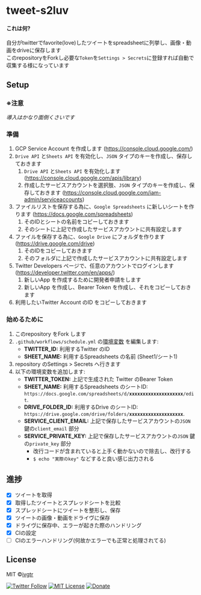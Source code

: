 # tweet-s2luv

#### これは何?  
自分がtwitterでfavorite(love)したツイートをspreadsheetに列挙し、画像・動画をdriveに保存します  
このrepositoryをForkし必要な`Token`を`Settings > Secrets`に登録すれば自動で収集する様になっています

## Setup
### ※注意
_導入はかなり面倒くさいです_

### 準備
1. GCP Service Account を作成します (https://console.cloud.google.com/)
1.  `Drive API` と`Sheets API` を有効化し、`JSON` タイプのキーを作成し、保存しておきます
    1. `Drive API` と`Sheets API` を有効化します (https://console.cloud.google.com/apis/library)
    1. 作成したサービスアカウントを選択肢、`JSON` タイプのキーを作成し、保存しておきます (https://console.cloud.google.com/iam-admin/serviceaccounts)
1. ファイルリストを保存する為に、`Google Spreadsheets` に新しいシートを作ります (https://docs.google.com/spreadsheets)
    1. そのIDとシートの名前をコピーしておきます
    1. そのシートに上記で作成したサービスアカウントに共有設定します
1. ファイルを保存する為に、`Google Drive` にフォルダを作ります (https://drive.google.com/drive)
    1. そのIDをコピーしておきます
    1. そのフォルダに上記で作成したサービスアカウントに共有設定します
1. Twitter Developers ページで、任意のアカウントでログインします (https://developer.twitter.com/en/apps/)
   1. 新しいApp を作成するために開発者申請をします
   1. 新しいApp を作成し、Bearer Token を作成し、それをコピーしておきます
1. 利用したいTwitter Account のID をコピーしておきます

### 始めるために
1. このrepository をFork します
1. `.github/workflows/schedule.yml` の[環境変数](https://github.com/ivgtr/tweet-s2luv/blob/master/.github/workflows/schedule.yml#L24-L31) を編集します:
   - **TWITTER_ID:** 利用するTwitter のID
   - **SHEET_NAME:** 利用するSpreadsheets の名前 (Sheet1/シート1)
1. repository のSettings > Secrets へ行きます
1. 以下の環境変数を追加します:
   - **TWITTER_TOKEN:** 上記で生成された Twitter のBearer Token
   - **SHEET_NAME:** 利用するSpreadsheets のシートID: `https://docs.google.com/spreadsheets/d/`**`xxxxxxxxxxxxxxxxxxxx`**`/edit`.
   - **DRIVE_FOLDER_ID:** 利用するDrive のシートID: `https://drive.google.com/drive/folders/`**`xxxxxxxxxxxxxxxxxxxx`**.
   - **SERVICE_CLIENT_EMAIL:** 上記で保存したサービスアカウントの`JSON` 鍵の`client_email` 部分
   - **SERVICE_PRIVATE_KEY:** 上記で保存したサービスアカウントの`JSON` 鍵の`private_key` 部分
     - 改行コードが含まれていると上手く動かないので除去し、改行する
     - `$ echo "実際のkey"` などすると良い感じ出力される

## 進捗
- [x] ツイートを取得
- [x] 取得したツイートとスプレッドシートを比較
- [x] スプレッドシートにツイートを整形し、保存
- [x] ツイートの画像・動画をドライヴに保存
- [x] ドライヴに保存中、エラーが起きた際のハンドリング
- [x] CIの設定
- [ ] CIのエラーハンドリング(何故かエラーでも正常と処理されてる)
## License
MIT ©[ivgtr](https://github.com/ivgtr)


[![Twitter Follow](https://img.shields.io/twitter/follow/mawaru_hana?style=social)](https://twitter.com/mawaru_hana) [![MIT License](http://img.shields.io/badge/license-MIT-blue.svg?style=flat)](LICENSE) [![Donate](https://img.shields.io/badge/%EF%BC%84-support-green.svg?style=flat-square)](https://www.buymeacoffee.com/ivgtr)  